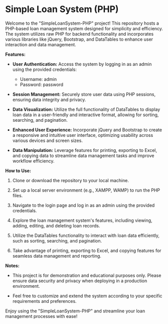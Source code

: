 # Simple Loan System (PHP)

Welcome to the "SimpleLoanSystem-PHP" project! This repository hosts a PHP-based loan management system designed for simplicity and efficiency. The system utilizes raw PHP for backend functionality and incorporates various libraries like jQuery, Bootstrap, and DataTables to enhance user interaction and data management.

**Features:**

- **User Authentication:** Access the system by logging in as an admin using the provided credentials:
  - Username: admin
  - Password: password

- **Session Management:** Securely store user data using PHP sessions, ensuring data integrity and privacy.

- **Data Visualization:** Utilize the full functionality of DataTables to display loan data in a user-friendly and interactive format, allowing for sorting, searching, and pagination.

- **Enhanced User Experience:** Incorporate jQuery and Bootstrap to create a responsive and intuitive user interface, optimizing usability across various devices and screen sizes.

- **Data Manipulation:** Leverage features for printing, exporting to Excel, and copying data to streamline data management tasks and improve workflow efficiency.

**How to Use:**

1. Clone or download the repository to your local machine.

2. Set up a local server environment (e.g., XAMPP, WAMP) to run the PHP files.

3. Navigate to the login page and log in as an admin using the provided credentials.

4. Explore the loan management system's features, including viewing, adding, editing, and deleting loan records.

5. Utilize the DataTables functionality to interact with loan data efficiently, such as sorting, searching, and pagination.

6. Take advantage of printing, exporting to Excel, and copying features for seamless data management and reporting.

**Notes:**

- This project is for demonstration and educational purposes only. Please ensure data security and privacy when deploying in a production environment.

- Feel free to customize and extend the system according to your specific requirements and preferences.

Enjoy using the "SimpleLoanSystem-PHP" and streamline your loan management processes with ease!

